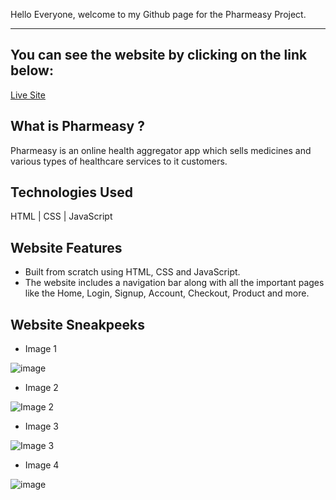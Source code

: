 Hello Everyone, welcome to my Github page for the Pharmeasy Project.

***

You can see the website by clicking on the link below:
------------------------------------------------------

[Live Site](https://pharmeasyproject.netlify.app/)

What is Pharmeasy ?
-------------------

Pharmeasy is an online health aggregator app which sells medicines and various types of healthcare services to it customers. 

Technologies Used
------------------

HTML | CSS | JavaScript

Website Features
--------------------

* Built from scratch using HTML, CSS and JavaScript. 
* The website includes a navigation bar along with all the important pages like the Home, Login, Signup, Account, Checkout, Product and more.

Website Sneakpeeks
------------------

* Image 1

![image](https://drive.google.com/uc?export=view&id=1xLQ2SciOce5aogXj_noYmaHr6R9gGmIw)

* Image 2

![Image 2](https://drive.google.com/uc?export=view&id=1jmtXDhFhH6ZMphSUrgb7IcVxqZO_1XoR)

* Image 3

![Image 3](https://drive.google.com/uc?export=view&id=1Q9ktNMCZlZ5vMpiGoHVMBOSoO9MxY3iH)

* Image 4

![image](https://drive.google.com/uc?export=view&id=13_FzbJ9l8SmORKJMzP4h3GXkau7d63Ps)





